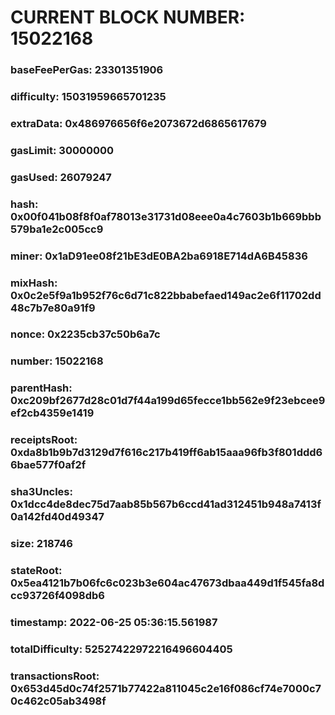 # CURRENT BLOCK NUMBER: 15022168

### baseFeePerGas: 23301351906
### difficulty: 15031959665701235
### extraData: 0x486976656f6e2073672d6865617679
### gasLimit: 30000000
### gasUsed: 26079247
### hash: 0x00f041b08f8f0af78013e31731d08eee0a4c7603b1b669bbb579ba1e2c005cc9
### miner: 0x1aD91ee08f21bE3dE0BA2ba6918E714dA6B45836
### mixHash: 0x0c2e5f9a1b952f76c6d71c822bbabefaed149ac2e6f11702dd48c7b7e80a91f9
### nonce: 0x2235cb37c50b6a7c
### number: 15022168
### parentHash: 0xc209bf2677d28c01d7f44a199d65fecce1bb562e9f23ebcee9ef2cb4359e1419
### receiptsRoot: 0xda8b1b9b7d3129d7f616c217b419ff6ab15aaa96fb3f801ddd66bae577f0af2f
### sha3Uncles: 0x1dcc4de8dec75d7aab85b567b6ccd41ad312451b948a7413f0a142fd40d49347
### size: 218746
### stateRoot: 0x5ea4121b7b06fc6c023b3e604ac47673dbaa449d1f545fa8dcc93726f4098db6
### timestamp: 2022-06-25 05:36:15.561987
### totalDifficulty: 52527422972216496604405
### transactionsRoot: 0x653d45d0c74f2571b77422a811045c2e16f086cf74e7000c70c462c05ab3498f
